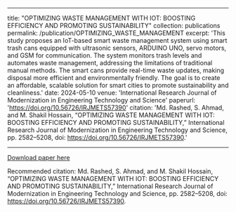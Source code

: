 
---
title: "OPTIMIZING WASTE MANAGEMENT WITH IOT: BOOSTING EFFICIENCY AND PROMOTING SUSTAINABILITY"
collection: publications
permalink: /publication/OPTIMIZING_WASTE_MANAGEMENT 
excerpt: 'This study proposes an IoT-based smart waste management system using smart trash cans equipped with ultrasonic sensors, ARDUINO UNO, servo motors, and GSM for communication. The system monitors trash levels and automates waste management, addressing the limitations of traditional manual methods. The smart cans provide real-time waste updates, making disposal more efficient and environmentally friendly. The goal is to create an affordable, scalable solution for smart cities to promote sustainability and cleanliness.'
date: 2024-05-10
venue: 'International Research Journal of Modernization in Engineering Technology and Science'
paperurl: 'https://doi.org/10.56726/IRJMETS57390'
citation: 'Md. Rashed, S. Ahmad, and M. Shakil Hossain, “OPTIMIZING WASTE MANAGEMENT WITH IOT: BOOSTING EFFICIENCY AND PROMOTING
SUSTAINABILITY,” International Research Journal of Modernization in Engineering Technology and Science, pp. 2582–5208, doi: https://doi.org/10.56726/IRJMETS57390.'

---

[Download paper here](https://www.irjmets.com/uploadedfiles/paper//issue_5_may_2024/57390/final/fin_irjmets1716708500.pdf)


Recommended citation: Md. Rashed, S. Ahmad, and M. Shakil Hossain, “OPTIMIZING WASTE MANAGEMENT WITH IOT: BOOSTING EFFICIENCY AND PROMOTING
SUSTAINABILITY,” International Research Journal of Modernization in Engineering Technology and Science, pp. 2582–5208, doi: https://doi.org/10.56726/IRJMETS57390.















